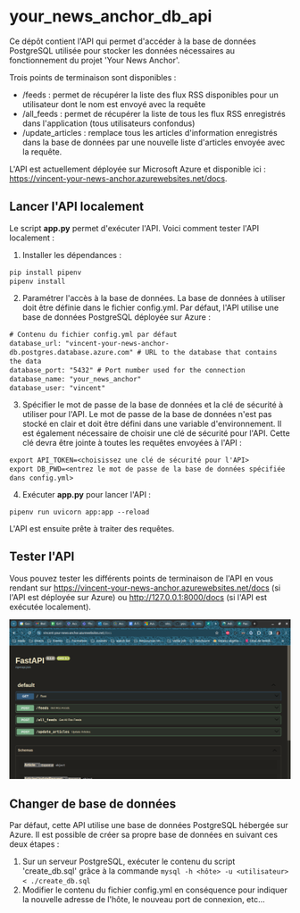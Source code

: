 # your_news_anchor_db_api
Ce dépôt contient l'API qui permet d'accéder à la base de données PostgreSQL utilisée pour stocker les données nécessaires au fonctionnement du projet 'Your News Anchor'.

Trois points de terminaison sont disponibles :
- /feeds : permet de récupérer la liste des flux RSS disponibles pour un utilisateur dont le nom est envoyé avec la requête
- /all_feeds : permet de récupérer la liste de tous les flux RSS enregistrés dans l'application (tous utilisateurs confondus)
- /update_articles : remplace tous les articles d'information enregistrés dans la base de données par une nouvelle liste d'articles envoyée avec la requête.

L'API est actuellement déployée sur Microsoft Azure et disponible ici : https://vincent-your-news-anchor.azurewebsites.net/docs.

## Lancer l'API localement
Le script **app.py** permet d'exécuter l'API. Voici comment tester l'API localement :
1) Installer les dépendances :
```
pip install pipenv
pipenv install
```
2) Paramétrer l'accès à la base de données. La base de données à utiliser doit être définie dans le fichier config.yml. Par défaut, l'API utilise une base de données PostgreSQL déployée sur Azure :
```
# Contenu du fichier config.yml par défaut
database_url: "vincent-your-news-anchor-db.postgres.database.azure.com" # URL to the database that contains the data
database_port: "5432" # Port number used for the connection
database_name: "your_news_anchor"
database_user: "vincent"
```
3) Spécifier le mot de passe de la base de données et la clé de sécurité à utiliser pour l'API. Le mot de passe de la base de données n'est pas stocké en clair et doit être défini dans une variable d'environnement. Il est également nécessaire de choisir une clé de sécurité pour l'API. Cette clé devra être jointe à toutes les requêtes envoyées à l'API :
```
export API_TOKEN=<choisissez une clé de sécurité pour l'API>
export DB_PWD=<entrez le mot de passe de la base de données spécifiée dans config.yml>
```
4) Exécuter **app.py** pour lancer l'API :
```
pipenv run uvicorn app:app --reload
```
L'API est ensuite prête à traiter des requêtes.

## Tester l'API
Vous pouvez tester les différents points de terminaison de l'API en vous rendant sur https://vincent-your-news-anchor.azurewebsites.net/docs (si l'API est déployée sur Azure) ou http://127.0.0.1:8000/docs (si l'API est exécutée localement).

![Les différents points de terminaison de l'API sont présentés sur la page /docs](./img/screenshot_api.png)

## Changer de base de données
Par défaut, cette API utilise une base de données PostgreSQL hébergée sur Azure. Il est possible de créer sa propre base de données en suivant ces deux étapes :
1) Sur un serveur PostgreSQL, exécuter le contenu du script 'create_db.sql' grâce à la commande ```mysql -h <hôte> -u <utilisateur> < ./create_db.sql ```
2) Modifier le contenu du fichier config.yml en conséquence pour indiquer la nouvelle adresse de l'hôte, le nouveau port de connexion, etc...


